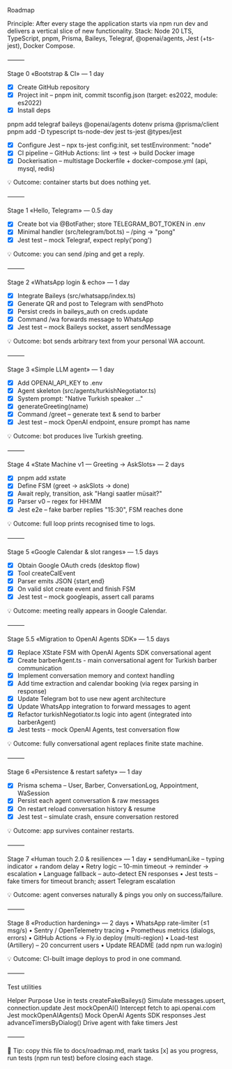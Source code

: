Roadmap

Principle: After every stage the application starts via npm run dev and delivers a vertical slice of new functionality.
Stack: Node 20 LTS, TypeScript, pnpm, Prisma, Baileys, Telegraf, @openai/agents, Jest (+ts-jest), Docker Compose.

⸻

Stage 0 «Bootstrap & CI» — 1 day
- [x] Create GitHub repository
- [x] Project init – pnpm init, commit tsconfig.json (target: es2022, module: es2022)
- [x] Install deps

pnpm add telegraf baileys @openai/agents dotenv prisma @prisma/client
pnpm add -D typescript ts-node-dev jest ts-jest @types/jest
- [x] Configure Jest – npx ts-jest config:init, set testEnvironment: "node"
- [x] CI pipeline – GitHub Actions: lint → test → build Docker image
- [x] Dockerisation – multistage Dockerfile + docker-compose.yml (api, mysql, redis)

:bulb: Outcome: container starts but does nothing yet.

⸻

Stage 1 «Hello, Telegram» — 0.5 day
 - [x] Create bot via @BotFather; store TELEGRAM_BOT_TOKEN in .env
 - [x] Minimal handler (src/telegram/bot.ts) – /ping → "pong"
 - [x] Jest test – mock Telegraf, expect reply('pong')

:bulb: Outcome: you can send /ping and get a reply.

⸻

Stage 2 «WhatsApp login & echo» — 1 day
- [x] Integrate Baileys (src/whatsapp/index.ts)
- [x] Generate QR and post to Telegram with sendPhoto
- [x] Persist creds in baileys_auth on creds.update
- [x] Command /wa <jid> <text> forwards message to WhatsApp
- [x] Jest test – mock Baileys socket, assert sendMessage

:bulb: Outcome: bot sends arbitrary text from your personal WA account.

⸻

Stage 3 «Simple LLM agent» — 1 day
- [x] Add OPENAI_API_KEY to .env
- [x] Agent skeleton (src/agents/turkishNegotiator.ts)
- [x] System prompt: "Native Turkish speaker ..."
- [x] generateGreeting(name)
- [x] Command /greet – generate text & send to barber
- [x] Jest test – mock OpenAI endpoint, ensure prompt has name

:bulb: Outcome: bot produces live Turkish greeting.

⸻

Stage 4 «State Machine v1 — Greeting → AskSlots» — 2 days
- [x] pnpm add xstate
- [x] Define FSM (greet → askSlots → done)
- [x] Await reply, transition, ask "Hangi saatler müsait?"
- [x] Parser v0 – regex for HH:MM
- [x] Jest e2e – fake barber replies "15:30", FSM reaches done

:bulb: Outcome: full loop prints recognised time to logs.

⸻

Stage 5 «Google Calendar & slot ranges» — 1.5 days
- [x] Obtain Google OAuth creds (desktop flow)
- [x] Tool createCalEvent
- [x] Parser emits JSON {start,end}
- [x] On valid slot create event and finish FSM
- [x] Jest test – mock googleapis, assert call params

:bulb: Outcome: meeting really appears in Google Calendar.

⸻

Stage 5.5 «Migration to OpenAI Agents SDK» — 1.5 days
- [x] Replace XState FSM with OpenAI Agents SDK conversational agent
- [x] Create barberAgent.ts - main conversational agent for Turkish barber communication
- [x] Implement conversation memory and context handling
- [x] Add time extraction and calendar booking (via regex parsing in response)
- [x] Update Telegram bot to use new agent architecture
- [x] Update WhatsApp integration to forward messages to agent
- [x] Refactor turkishNegotiator.ts logic into agent (integrated into barberAgent)
- [x] Jest tests - mock OpenAI Agents, test conversation flow

:bulb: Outcome: fully conversational agent replaces finite state machine.

⸻

Stage 6 «Persistence & restart safety» — 1 day
- [x] Prisma schema – User, Barber, ConversationLog, Appointment, WaSession
- [x] Persist each agent conversation & raw messages
- [x] On restart reload conversation history & resume
- [x] Jest test – simulate crash, ensure conversation restored

:bulb: Outcome: app survives container restarts.

⸻

Stage 7 «Human touch 2.0 & resilience» — 1 day
	•	sendHumanLike – typing indicator + random delay
	•	Retry logic – 10-min timeout → reminder → escalation
	•	Language fallback – auto-detect EN responses
	•	Jest tests – fake timers for timeout branch; assert Telegram escalation

:bulb: Outcome: agent converses naturally & pings you only on success/failure.

⸻

Stage 8 «Production hardening» — 2 days
	•	WhatsApp rate-limiter (≤1 msg/s)
	•	Sentry / OpenTelemetry tracing
	•	Prometheus metrics (dialogs, errors)
	•	GitHub Actions → Fly.io deploy (multi-region)
	•	Load-test (Artillery) – 20 concurrent users
	•	Update README (add npm run wa:login)

:bulb: Outcome: CI-built image deploys to prod in one command.

⸻

Test utilities

Helper	Purpose	Use in tests
createFakeBaileys()	Simulate messages.upsert, connection.update	Jest
mockOpenAI()	Intercept fetch to api.openai.com	Jest
mockOpenAIAgents()	Mock OpenAI Agents SDK responses	Jest
advanceTimersByDialog()	Drive agent with fake timers	Jest


⸻

:rocket: Tip: copy this file to docs/roadmap.md, mark tasks [x] as you progress, run tests (npm run test) before closing each stage.
